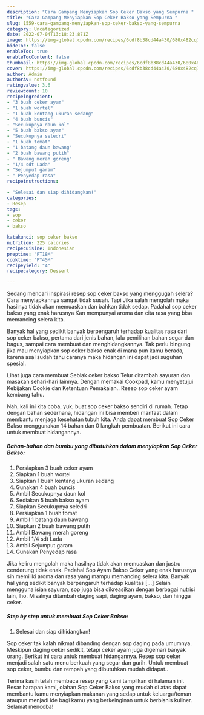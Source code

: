 ```yaml
---
description: "Cara Gampang Menyiapkan Sop Ceker Bakso yang Sempurna "
title: "Cara Gampang Menyiapkan Sop Ceker Bakso yang Sempurna "
slug: 1559-cara-gampang-menyiapkan-sop-ceker-bakso-yang-sempurna
category: Uncategorized
date: 2022-07-04T13:18:23.871Z
image: https://img-global.cpcdn.com/recipes/6cdf8b38cd44a430/680x482cq70/sop-ceker-bakso-foto-resep-utama.jpg
hideToc: false
enableToc: true
enableTocContent: false
thumbnail: https://img-global.cpcdn.com/recipes/6cdf8b38cd44a430/680x482cq70/sop-ceker-bakso-foto-resep-utama.jpg
cover: https://img-global.cpcdn.com/recipes/6cdf8b38cd44a430/680x482cq70/sop-ceker-bakso-foto-resep-utama.jpg
author: Admin
authorAv: notfound
ratingvalue: 3.6
reviewcount: 10
recipeingredient:
- "3 buah ceker ayam"
- "1 buah wortel"
- "1 buah kentang ukuran sedang"
- "4 buah buncis"
- "Secukupnya daun kol"
- "5 buah bakso ayam"
- "Secukupnya seledri"
- "1 buah tomat"
- "1 batang daun bawang"
- "2 buah bawang putih"
- " Bawang merah goreng"
- "1/4 sdt Lada"
- "Sejumput garam"
- " Penyedap rasa"
recipeinstructions:

- "Selesai dan siap dihidangkan!"
categories:
- Resep
tags:
- sop
- ceker
- bakso

katakunci: sop ceker bakso 
nutrition: 225 calories
recipecuisine: Indonesian
preptime: "PT18M"
cooktime: "PT45M"
recipeyield: "4"
recipecategory: Dessert

---
```



Sedang mencari inspirasi resep sop ceker bakso yang menggugah selera? Cara menyiapkannya sangat tidak susah. Tapi Jika salah mengolah maka hasilnya tidak akan memuaskan dan bahkan tidak sedap. Padahal sop ceker bakso yang enak harusnya Kan mempunyai aroma dan cita rasa yang bisa memancing selera kita.


Banyak hal yang sedikit banyak berpengaruh terhadap kualitas rasa dari sop ceker bakso, pertama dari jenis bahan, lalu pemilihan bahan segar dan bagus, sampai cara membuat dan menghidangkannya. Tak perlu bingung jika mau menyiapkan sop ceker bakso enak di mana pun kamu berada, karena asal sudah tahu caranya maka hidangan ini dapat jadi suguhan spesial.

Lihat juga cara membuat Seblak ceker bakso Telur ditambah sayuran dan masakan sehari-hari lainnya. Dengan memakai Cookpad, kamu menyetujui Kebijakan Cookie dan Ketentuan Pemakaian.. Resep sop ceker ayam kembang tahu.


Nah, kali ini kita coba, yuk, buat sop ceker bakso sendiri di rumah. Tetap dengan bahan sederhana, hidangan ini bisa memberi manfaat dalam membantu menjaga kesehatan tubuh kita. Anda dapat membuat Sop Ceker Bakso menggunakan 14 bahan dan 0 langkah pembuatan. Berikut ini cara untuk membuat hidangannya.

<!--inarticleads1-->

##### Bahan-bahan dan bumbu yang dibutuhkan dalam menyiapkan Sop Ceker Bakso:

1. Persiapkan 3 buah ceker ayam
1. Siapkan 1 buah wortel
1. Siapkan 1 buah kentang ukuran sedang
1. Gunakan 4 buah buncis
1. Ambil Secukupnya daun kol
1. Sediakan 5 buah bakso ayam
1. Siapkan Secukupnya seledri
1. Persiapkan 1 buah tomat
1. Ambil 1 batang daun bawang
1. Siapkan 2 buah bawang putih
1. Ambil  Bawang merah goreng
1. Ambil 1/4 sdt Lada
1. Ambil Sejumput garam
1. Gunakan  Penyedap rasa


Jika keliru mengolah maka hasilnya tidak akan memuaskan dan justru cenderung tidak enak. Padahal Sop Ayam Bakso Ceker yang enak harusnya sih memiliki aroma dan rasa yang mampu memancing selera kita. Banyak hal yang sedikit banyak berpengaruh terhadap kualitas […] Selain mengguna isian sayuran, sop juga bisa dikreasikan dengan berbagai nutrisi lain, lho. Misalnya ditambah daging sapi, daging ayam, bakso, dan hingga ceker. 

<!--inarticleads2-->

##### Step by step untuk membuat Sop Ceker Bakso:


1. Selesai dan siap dihidangkan!

Sop ceker tak kalah nikmat dibanding dengan sop daging pada umumnya. Meskipun daging ceker sedikit, tetapi ceker ayam juga digemari banyak orang. Berikut ini cara untuk membuat hidangannya. Resep sop ceker menjadi salah satu menu berkuah yang segar dan gurih. Untuk membuat sop ceker, bumbu dan rempah yang dibutuhkan mudah didapat.. 

Terima kasih telah membaca resep yang kami tampilkan di halaman ini. Besar harapan kami, olahan Sop Ceker Bakso yang mudah di atas dapat membantu kamu menyiapkan makanan yang sedap untuk keluarga/teman ataupun menjadi ide bagi kamu yang berkeinginan untuk berbisnis kuliner. Selamat mencoba!
